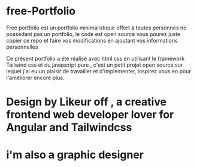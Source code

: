 # free-Portfolio

Free portfolio est un portfolio minimalistique offert à toutes personnes ne possedant pas un portfolio,
le code est open source vous pourez juste copier ce repo et faire vos modifications en ajoutant vos informations personnelles 

Ce présent portfolio a été réalisé avec html css en utilisant le framework Tailwind css et du javascript pure , c'est un petit projet open source 
sur lequel j'ai eu un plaisir de travailler et d'implementer, inspirez vous en pour l'améliorer encore plus.

# Design by Likeur off , a creative frontend web developer lover for Angular and Tailwindcss 
# i'm also a graphic designer
